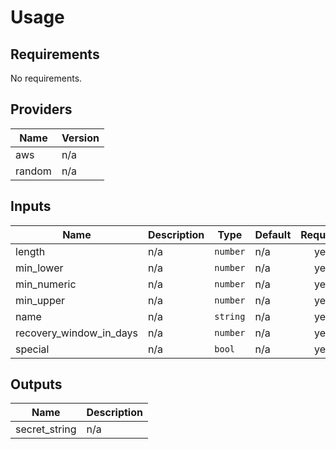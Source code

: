 # Usage
<!--- BEGIN_TF_DOCS --->

## Requirements

No requirements.

## Providers

| Name | Version |
|------|---------|
| aws | n/a |
| random | n/a |

## Inputs

| Name | Description | Type | Default | Required |
|------|-------------|------|---------|:--------:|
| length | n/a | `number` | n/a | yes |
| min\_lower | n/a | `number` | n/a | yes |
| min\_numeric | n/a | `number` | n/a | yes |
| min\_upper | n/a | `number` | n/a | yes |
| name | n/a | `string` | n/a | yes |
| recovery\_window\_in\_days | n/a | `number` | n/a | yes |
| special | n/a | `bool` | n/a | yes |

## Outputs

| Name | Description |
|------|-------------|
| secret\_string | n/a |

<!--- END_TF_DOCS --->

